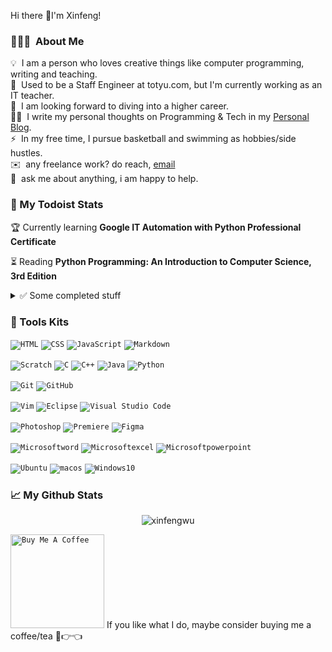 Hi there 👋I'm Xinfeng!
### 👨🏻‍💻 &nbsp;About Me
💡 &nbsp;I am a person who loves creative things like computer programming, writing and teaching.\
💼 &nbsp;Used to be a Staff Engineer at totyu.com, but I'm currently working as an IT teacher.\
👯 &nbsp;I am looking forward to diving into a higher career.\
✍🏻 &nbsp;I write my personal thoughts on Programming & Tech in my [Personal Blog](https://www.notion.so/xinfengwu/Xinfeng-s-Blog-0fbe142446c64313aeabfcca831f4e42).\
⚡ &nbsp;In my free time, I pursue basketball and swimming as hobbies/side hustles.\
✉️ &nbsp;any freelance work? do reach, [email](mailto:xinfengcanada@gmail.com) \
💬 &nbsp;ask me about anything, i am happy to help.

### 🚧 My Todoist Stats
<!-- TODO-IST:START -->
🏆  Currently learning **Google IT Automation with Python Professional Certificate**          
        
⏳  Reading **Python Programming: An Introduction to Computer Science, 3rd Edition**
<details>
  <summary>✅ Some completed stuff</summary>
  <br>

  
📚  Completed **Vim 101 Hacks**      
📚  Completed **跟小海龟学Python**  
</details>

<!-- TODO-IST:END -->

### 🧰 Tools Kits

<!--Web Program Languages -->
<code><img alt="HTML" src="https://img.shields.io/badge/-HTML-333333?style=flat&logo=HTML5&labelColor=grey&color=%239e9e9e"></code>
<code><img alt="CSS" src="https://img.shields.io/badge/-CSS-333333?style=flat&logo=CSS3&labelColor=grey&color=%239e9e9e"></code>
<code><img alt="JavaScript" src="https://img.shields.io/badge/-JavaScript-333333?style=flat&logo=javascript&labelColor=grey&color=%239e9e9e"></code>
<code><img alt="Markdown" src="https://img.shields.io/badge/-Markdown-333333?style=flat&logo=markdown&labelColor=grey&color=%239e9e9e"></code>

<!--Program Languages -->
<code><img alt="Scratch" src="https://img.shields.io/badge/Scratch-333333?style=flat&logo=scratch&labelColor=grey&color=%239e9e9e"></code>
<code><img alt="C" src="https://img.shields.io/badge/-C-333333?style=flat&logo=C&labelColor=grey&color=%239e9e9e"></code>
<code><img alt="C++" src="https://img.shields.io/badge/-C++-333333?style=flat&logo=C%2B%2B&labelColor=grey&color=%239e9e9e"></code>
<code><img alt="Java" src="https://img.shields.io/badge/Java-333333?style=flat&label=Java&labelColor=grey&color=%239e9e9e"></code>
<code><img alt="Python" src="https://img.shields.io/badge/-Python-333333?style=flat&logo=python&labelColor=grey&color=%239e9e9e"></code>

<!--Version control -->
<code><img alt="Git" src="https://img.shields.io/badge/-Git-333333?style=flat&logo=git&labelColor=grey&color=%239e9e9e"></code>
<code><img alt="GitHub" src="https://img.shields.io/badge/-GitHub-333333?style=flat&logo=github&labelColor=grey&color=%239e9e9e"></code>

<!--Editor or IDE -->
<code><img alt="Vim" src="https://img.shields.io/badge/-Vim-333333?style=flat&logo=VIM&logoColor=019733&labelColor=grey&color=%239e9e9e"></code>
<code><img alt="Eclipse" src="https://img.shields.io/badge/-Eclipse-333333?style=flat&logo=eclipse-ide&labelColor=grey&color=%239e9e9e"></code>
<code><img alt="Visual Studio Code" src="https://img.shields.io/badge/-Visual%20Studio%20Code-333333?style=flat&logo=visual-studio-code&labelColor=grey&color=%239e9e9e"></code>

<!--Grapic Tools -->
<code><img alt="Photoshop" src="https://img.shields.io/badge/-Photoshop-333333?style=flat&logo=adobe-photoshop&labelColor=grey&color=%239e9e9e"></code>
<code><img alt="Premiere" src="https://img.shields.io/badge/-Premiere-333333?style=flat&logo=adobe-premiere-pro&labelColor=grey&color=%239e9e9e"></code>
<code><img alt="Figma" src="https://img.shields.io/badge/Figma-333333?style=flat&logo=figma&labelColor=grey&color=%239e9e9e"></code>

<!--Office Suit -->
<code><img alt="Microsoftword" src="https://img.shields.io/badge/Word-333333?style=flat&logo=microsoftword&labelColor=grey&color=%239e9e9e"></code>
<code><img alt="Microsoftexcel" src="https://img.shields.io/badge/Excel-333333?style=flat&logo=microsoftexcel&labelColor=grey&color=%239e9e9e"></code>
<code><img alt="Microsoftpowerpoint" src="https://img.shields.io/badge/Powerpoint-333333?style=flat&logo=microsoftpowerpoint&labelColor=grey&color=%239e9e9e"></code>

<!--OS -->
<code><img alt="Ubuntu" src="https://img.shields.io/badge/Ubuntu-333333?style=flat&logo=ubuntu&labelColor=grey&color=%239e9e9e"></code>
<code><img alt="macos" src="https://img.shields.io/badge/Macos-333333?style=flat&logo=macos&labelColor=grey&color=%239e9e9e"></code>
<code><img alt="Windows10" src="https://img.shields.io/badge/Windows10-333333?style=flat&logo=windows10&labelColor=grey&color=%239e9e9e"></code>

### 📈 My Github Stats

<p align="center"> <img src="https://github-readme-stats.vercel.app/api?username=xinfengwu&show_icons=true&theme=gotham" alt="xinfengwu" />


<code><a href="https://www.buymeacoffee.com/xinfengwu" target="_blank"><img src="https://cdn.buymeacoffee.com/buttons/v2/default-red.png" alt="Buy Me A Coffee" width="150" ></a></code>  If you like what I do, maybe consider buying me a coffee/tea 🥺👉👈
